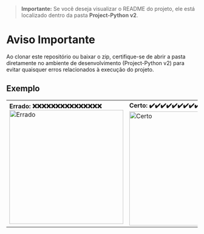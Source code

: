 > **Importante:** Se você deseja visualizar o README do projeto, ele está localizado dentro da pasta **Project-Python v2**.
# Aviso Importante
Ao clonar este repositório ou baixar o zip, certifique-se de abrir a pasta diretamente no ambiente de desenvolvimento (Project-Python v2) para evitar quaisquer erros relacionados à execução do projeto.
## Exemplo
<table>
  <tr>
    <td>
      <strong>Errado: ❌❌❌❌❌❌❌❌❌❌❌❌❌❌❌</strong><br>
      <img src="https://github.com/user-attachments/assets/dfec8a85-0d20-4ea7-9f01-47c28554debe" alt="Errado" width="300"/>
    </td>
    <td>
      <strong>Certo: ✔️✔️✔️✔️✔️✔️✔️✔️✔️✔️✔️✔️✔️✔️✔️</strong><br>
      <img src="https://github.com/user-attachments/assets/eb2a2891-3d3e-49dc-865d-4fd9093681aa" alt="Certo" width="300"/>
    </td>
  </tr>
</table>
